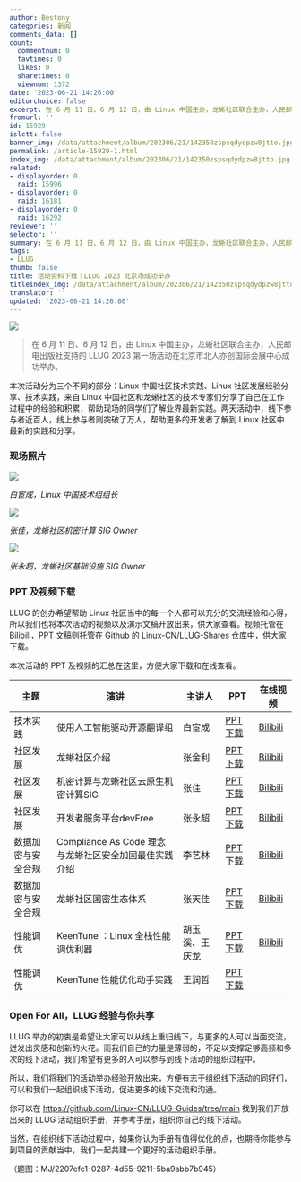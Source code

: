 ```yaml
---
author: Bestony
categories: 新闻
comments_data: []
count:
  commentnum: 0
  favtimes: 0
  likes: 0
  sharetimes: 0
  viewnum: 1372
date: '2023-06-21 14:26:00'
editorchoice: false
excerpt: 在 6 月 11 日、6 月 12 日，由 Linux 中国主办，龙蜥社区联合主办，人民邮电出版社支持的 LLUG 2023 第一场活动在北京市北人亦创国际会展中心成功举办。
fromurl: ''
id: 15929
islctt: false
banner_img: /data/attachment/album/202306/21/142350zspsqdydpzw8jtto.jpg
permalink: /article-15929-1.html
index_img: /data/attachment/album/202306/21/142350zspsqdydpzw8jtto.jpg
related:
- displayorder: 0
  raid: 15996
- displayorder: 0
  raid: 16181
- displayorder: 0
  raid: 16292
reviewer: ''
selector: ''
summary: 在 6 月 11 日、6 月 12 日，由 Linux 中国主办，龙蜥社区联合主办，人民邮电出版社支持的 LLUG 2023 第一场活动在北京市北人亦创国际会展中心成功举办。
tags:
- LLUG
thumb: false
title: 活动资料下载｜LLUG 2023 北京场成功举办
titleindex_img: /data/attachment/album/202306/21/142350zspsqdydpzw8jtto.jpg
translator: ''
updated: '2023-06-21 14:26:00'
---
```


![](/data/attachment/album/202306/21/142350zspsqdydpzw8jtto.jpg)



> 
> 在 6 月 11 日、6 月 12 日，由 Linux 中国主办，龙蜥社区联合主办，人民邮电出版社支持的 LLUG 2023 第一场活动在北京市北人亦创国际会展中心成功举办。
> 
> 
> 


本次活动分为三个不同的部分：Linux 中国社区技术实践、Linux 社区发展经验分享、技术实践，来自 Linux 中国社区和龙蜥社区的技术专家们分享了自己在工作过程中的经验和积累，帮助现场的同学们了解业界最新实践。两天活动中，线下参与者近百人，线上参与者则突破了万人，帮助更多的开发者了解到 Linux 社区中最新的实践和分享。


### 现场照片


![](/data/attachment/album/202306/21/135908zjsrzktlpbuosbpp.jpg)


*白宦成，Linux 中国技术组组长*


![](/data/attachment/album/202306/21/135920kr777xor7cikiyx8.jpg)


*张佳，龙蜥社区机密计算 SIG Owner*


![](/data/attachment/album/202306/21/135930n8bffpsgug081lsv.jpg)


*张永超，龙蜥社区基础设施 SIG Owner*


### PPT 及视频下载


LLUG 的创办希望帮助 Linux 社区当中的每一个人都可以充分的交流经验和心得，所以我们也将本次活动的视频以及演示文稿开放出来，供大家查看。视频托管在 Bilibili，PPT 文稿则托管在 Github 的 Linux-CN/LLUG-Shares 仓库中，供大家下载。


本次活动的 PPT 及视频的汇总在这里，方便大家下载和在线查看。




| 主题 | 演讲 | 主讲人 | PPT | 在线视频 |
| --- | --- | --- | --- | --- |
| 技术实践 | 使用人工智能驱动开源翻译组 | 白宦成 | [PPT 下载](https://github.com/Linux-CN/LLUG-Shares/blob/main/Beijing/2023.06-YiZhuang/6.11%20%E7%99%BD%E5%AE%A6%E6%88%90-%E4%BD%BF%E7%94%A8%E4%BA%BA%E5%B7%A5%E6%99%BA%E8%83%BD%E9%A9%B1%E5%8A%A8%E5%BC%80%E6%BA%90%E7%BF%BB%E8%AF%91%E7%BB%84.pdf) | [Bilibili](https://www.bilibili.com/video/BV1cz4y1v71P/) |
| 社区发展 | 龙蜥社区介绍 | 张金利 | [PPT 下载](https://github.com/Linux-CN/LLUG-Shares/blob/main/Beijing/2023.06-YiZhuang/6.11%20%E5%BC%A0%E9%87%91%E5%88%A9-%E9%BE%99%E8%9C%A5%E7%A4%BE%E5%8C%BA%E4%BB%8B%E7%BB%8D.pdf) | [Bilibili](https://www.bilibili.com/video/BV1qo4y177DX) |
| 社区发展 | 机密计算与龙蜥社区云原生机密计算SIG | 张佳 | [PPT 下载](https://github.com/Linux-CN/LLUG-Shares/blob/main/Beijing/2023.06-YiZhuang/6.11%20%E5%BC%A0%E4%BD%B3-%E6%9C%BA%E5%AF%86%E8%AE%A1%E7%AE%97%E4%B8%8E%E9%BE%99%E8%9C%A5%E7%A4%BE%E5%8C%BA%E4%BA%91%E5%8E%9F%E7%94%9F%E6%9C%BA%E5%AF%86%E8%AE%A1%E7%AE%97SIG.pdf) | [Bilibili](https://www.bilibili.com/video/BV1pj411D7s1/) |
| 社区发展 | 开发者服务平台devFree | 张永超 | [PPT 下载](https://github.com/Linux-CN/LLUG-Shares/blob/main/Beijing/2023.06-YiZhuang/6.11%20%E5%BC%A0%E6%B0%B8%E8%B6%85-%E5%BC%80%E5%8F%91%E8%80%85%E6%9C%8D%E5%8A%A1%E5%B9%B3%E5%8F%B0devFree.pdf) | [Bilibili](https://www.bilibili.com/video/BV1Wk4y1M7sL/) |
| 数据加密与安全合规 | Compliance As Code 理念与龙蜥社区安全加固最佳实践介绍 | 李艺林 | [PPT 下载](https://github.com/Linux-CN/LLUG-Shares/blob/main/Beijing/2023.06-YiZhuang/6.12%20%E6%9D%8E%E8%89%BA%E6%9E%97-Compliance%20As%20Code%E7%90%86%E5%BF%B5%E4%B8%8E%E9%BE%99%E8%9C%A5%E7%A4%BE%E5%8C%BA%E5%AE%89%E5%85%A8%E5%8A%A0%E5%9B%BA%E6%9C%80%E4%BD%B3%E5%AE%9E%E8%B7%B5%E4%BB%8B%E7%BB%8D.pdf) | [Bilibili](https://www.bilibili.com/video/BV1Nh4y197fJ/?spm_id_from=333.999.0.0&vd_source=874d316c9af33a124189653f35649c3e) |
| 数据加密与安全合规 | 龙蜥社区国密生态体系 | 张天佳 | [PPT 下载](https://github.com/Linux-CN/LLUG-Shares/blob/main/Beijing/2023.06-YiZhuang/6.12%20%E5%BC%A0%E5%A4%A9%E4%BD%B3-%E9%BE%99%E8%9C%A5%E7%A4%BE%E5%8C%BA%E5%9B%BD%E5%AF%86%E7%94%9F%E6%80%81%E4%BD%93%E7%B3%BB.pdf) | [Bilibili](https://www.bilibili.com/video/BV1vM4y1n7GC/?spm_id_from=333.999.0.0) |
| 性能调优 | KeenTune ：Linux 全栈性能调优利器 | 胡玉溪、王庆龙 | [PPT 下载](https://github.com/Linux-CN/LLUG-Shares/blob/main/Beijing/2023.06-YiZhuang/6.12%20%E8%83%A1%E7%8E%89%E6%BA%AA%E3%80%81%E7%8E%8B%E5%BA%86%E9%BE%99-KeenTune%20%EF%BC%9A%20Linux%E5%85%A8%E6%A0%88%E6%80%A7%E8%83%BD%E8%B0%83%E4%BC%98%E5%88%A9%E5%99%A8.pdf) | [Bilibili](https://www.bilibili.com/video/BV1UM4y1n7B4/?spm_id_from=333.999.0.0&vd_source=874d316c9af33a124189653f35649c3e) |
| 性能调优 | KeenTune 性能优化动手实践 | 王润哲 | [PPT 下载](https://github.com/Linux-CN/LLUG-Shares/blob/main/Beijing/2023.06-YiZhuang/6.12%20%E7%8E%8B%E6%B6%A6%E5%93%B2-KeenTune%E6%80%A7%E8%83%BD%E4%BC%98%E5%8C%96%E5%8A%A8%E6%89%8B%E5%AE%9E%E8%B7%B5.pdf) |  |


### Open For All，LLUG 经验与你共享


LLUG 举办的初衷是希望让大家可以从线上重归线下，与更多的人可以当面交流，迸发出灵感和创新的火花。而我们自己的力量是薄弱的，不足以支撑足够高频和多次的线下活动，我们希望有更多的人可以参与到线下活动的组织过程中。


所以，我们将我们的活动举办经验开放出来，方便有志于组织线下活动的同好们，可以和我们一起组织线下活动，促进更多的线下交流和沟通。


你可以在 <https://github.com/Linux-CN/LLUG-Guides/tree/main> 找到我们开放出来的 LLUG 活动组织手册，并参考手册，组织你自己的线下活动。


当然，在组织线下活动过程中，如果你认为手册有值得优化的点，也期待你能参与到项目的贡献当中，我们一起共建一个更好的活动组织手册。


（题图：MJ/2207efc1-0287-4d55-9211-5ba9abb7b945）